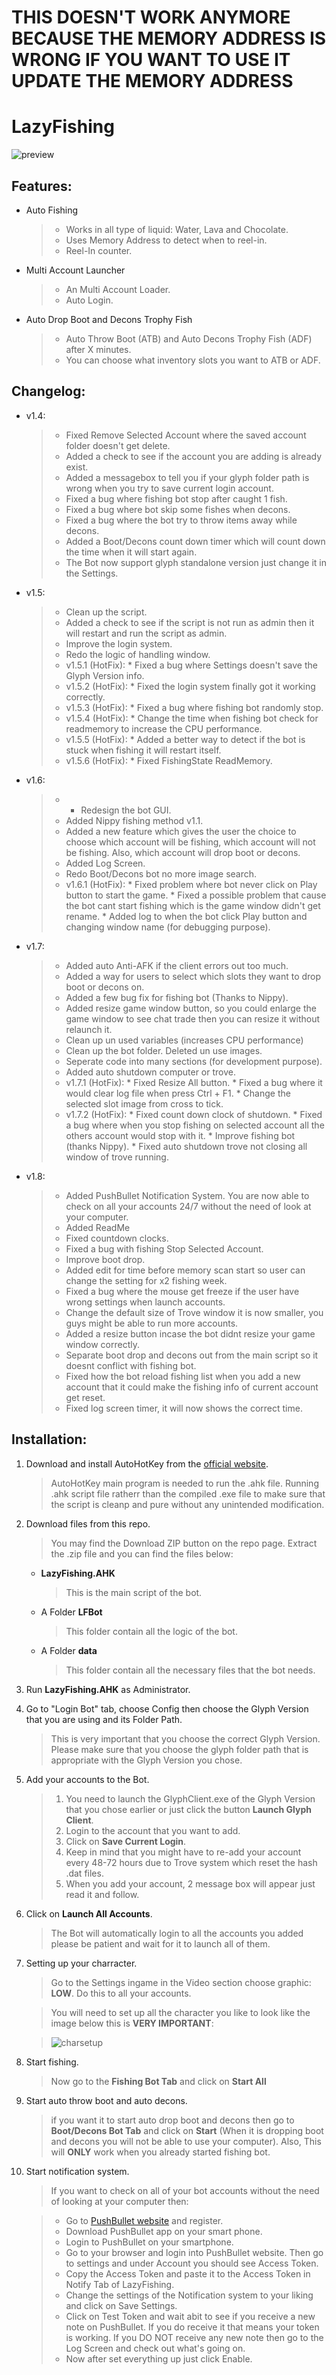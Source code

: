# THIS DOESN'T WORK ANYMORE BECAUSE THE MEMORY ADDRESS IS WRONG IF YOU WANT TO USE IT UPDATE THE MEMORY ADDRESS

# LazyFishing
![preview](https://raw.githubusercontent.com/mannguyen0107/LazyFishing/master/preview.gif)

## Features:
- Auto Fishing 

	> * Works in all type of liquid: Water, Lava and Chocolate.
	> * Uses Memory Address to detect when to reel-in.
	> * Reel-In counter.
	
- Multi Account Launcher

	> * An Multi Account Loader.
	> * Auto Login.
	
- Auto Drop Boot and Decons Trophy Fish

	> * Auto Throw Boot (ATB) and Auto Decons Trophy Fish (ADF) after X minutes.
	> * You can choose what inventory slots you want to ATB or ADF.


## Changelog:
- v1.4:

	> * Fixed Remove Selected Account where the saved account folder doesn't get delete.
	> * Added a check to see if the account you are adding is already exist.
	> * Added a messagebox to tell you if your glyph folder path is wrong when you try to save current login account.
	> * Fixed a bug where fishing bot stop after caught 1 fish.
	> * Fixed a bug where bot skip some fishes when decons.
	> * Fixed a bug where the bot try to throw items away while decons.
	> * Added a Boot/Decons count down timer which will count down the time when it will start again.
	> * The Bot now support glyph standalone version just change it in the Settings.
	
- v1.5:

	> * Clean up the script.
	> * Added a check to see if the script is not run as admin then it will restart and run the script as admin.
	> * Improve the login system.
	> * Redo the logic of handling window.
	> * v1.5.1 (HotFix): 
		* Fixed a bug where Settings doesn't save the Glyph Version info. 
	> * v1.5.2 (HotFix): 
		* Fixed the login system finally got it working correctly.
	> * v1.5.3 (HotFix):
		* Fixed a bug where fishing bot randomly stop.
	> * v1.5.4 (HotFix): 
		* Change the time when fishing bot check for readmemory to increase the CPU performance.
	> * v1.5.5 (HotFix): 
		* Added a better way to detect if the bot is stuck when fishing it will restart itself.
	> * v1.5.6 (HotFix): 
		* Fixed FishingState ReadMemory.
	
- v1.6:

	> * - Redesign the bot GUI.
	> * Added Nippy fishing method v1.1.
	> *  Added a new feature which gives the user the choice to choose which account will be fishing, which account will not be fishing. Also, which account will drop boot or decons.
	> *  Added Log Screen.
	> *  Redo Boot/Decons bot no more image search.
	> * v1.6.1 (HotFix): 
		* Fixed problem where bot never click on Play button to start the game.
		* Fixed a possible problem that cause the bot cant start fishing which is the game window didn't get rename.
		* Added log to when the bot click Play button and changing window name (for debugging purpose).

- v1.7:

	> * Added auto Anti-AFK if the client errors out too much.
	> * Added a way for users to select which slots they want to drop boot or decons on.
	> * Added a few bug fix for fishing bot (Thanks to Nippy).
	> * Added resize game window button, so you could enlarge the game window to see chat trade then you can resize it without relaunch it.
	> * Clean up un used variables (increases CPU performance)
	> * Clean up the bot folder. Deleted un use images.
	> * Seperate code into many sections (for development purpose).
	> * Added auto shutdown computer or trove.
	> * v1.7.1 (HotFix):
		* Fixed Resize All button.
		* Fixed a bug where it would clear log file when press Ctrl + F1.
		* Change the selected slot image from cross to tick.
	> * v1.7.2 (HotFix):
		* Fixed count down clock of shutdown.
		* Fixed a bug where when you stop fishing on selected account all the others account would stop with it.
		* Improve fishing bot (thanks Nippy).
		* Fixed auto shutdown trove not closing all window of trove running.

- v1.8:

	> * Added PushBullet Notification System. You are now able to check on all your accounts 24/7 without the need of look at your computer.
	> * Added ReadMe
	> * Fixed countdown clocks.
	> * Fixed a bug with fishing Stop Selected Account.
	> * Improve boot drop.
	> * Added edit for time before memory scan start so user can change the setting for x2 fishing week.
	> * Fixed a bug where the mouse get freeze if the user have wrong settings when launch accounts.
	> * Change the default size of Trove window it is now smaller, you guys might be able to run more accounts.
	> * Added a resize button incase the bot didnt resize your game window correctly.
	> * Separate boot drop and decons out from the main script so it doesnt conflict with fishing bot.
	> * Fixed how the bot reload fishing list when you add a new account that it could make the fishing info of current account get reset.
	> * Fixed log screen timer, it will now shows the correct time.

## Installation:
1. Download and install AutoHotKey from the [official website](http://www.autohotkey.com/).

	> AutoHotKey main program is needed to run the .ahk file. Running .ahk script file ratherr than the compiled .exe file to make sure that the script is cleanp and pure without any unintended modification.
	
2. Download files from this repo.

	> You may find the Download ZIP button on the repo page. Extract the .zip file and you can find the files below:
	
	* **LazyFishing.AHK**

		> This is the main script of the bot.
		
	* A Folder **LFBot**

		> This folder contain all the logic of the bot.
		
	* A Folder **data**

		> This folder contain all the necessary files that the bot needs.
		
3. Run **LazyFishing.AHK** as Administrator.
4. Go to "Login Bot" tab, choose Config then choose the Glyph Version that you are using and its Folder Path.

	> This is very important that you choose the correct Glyph Version.
	> Please make sure that you choose the glyph folder path that is appropriate with the Glyph Version you chose.

6. Add your accounts to the Bot.

	> 1. You need to launch the GlyphClient.exe of the Glyph Version that you chose earlier or just click the button **Launch Glyph Client**.
	> 2. Login to the account that you want to add.
	> 3. Click on **Save Current Login**.
	> 4.  Keep in mind that you might have to re-add your account every 48-72 hours due to Trove system which reset the hash .dat files. 
	> 5. When you add your account, 2 message box will appear just read it and follow.
	
7. Click on **Launch All Accounts**.

	> The Bot will automatically login to all the accounts you added please be patient and wait for it to launch all of them.
	
8. Setting up your charracter.

	> Go to the Settings ingame in the Video section choose graphic: **LOW**. Do this to all your accounts.
	
	> You will need to set up all the character you like to look like the image below this is **VERY IMPORTANT**:

	> ![charsetup](https://raw.githubusercontent.com/mannguyen0107/LazyFishing/master/charsetup.png)
	
9. Start fishing.

	>  Now go to the **Fishing Bot Tab** and click on **Start All**
	
10. Start auto throw boot and auto decons.

	>  if you want it to start auto drop boot and decons then go to **Boot/Decons Bot Tab** and click on **Start** (When it is dropping boot and decons you will not be able to use your computer). Also, This will **ONLY** work when you already started fishing bot.
	
11. Start notification system.

	> If you want to check on all of your bot accounts without the need of looking at your
	computer then:
	
	> * Go to [PushBullet website](https://www.pushbullet.com) and register.
	> * Download PushBullet app on your smart phone.
	> * Login to PushBullet on your smartphone.
	> * Go to your browser and login into PushBullet website. Then go to settings and under Account you should see Access Token.
	> * Copy the Access Token and paste it to the Access Token in Notify Tab of LazyFishing.
	> * Change the settings of the Notification system to your liking and click on Save Settings.
	> * Click on Test Token and wait abit to see if you receive a new note on PushBullet. If you do receive it that means your token is working. If you DO NOT receive any new note then go to the Log Screen and check out what's going on.
	> * Now after set everything up just click Enable.
